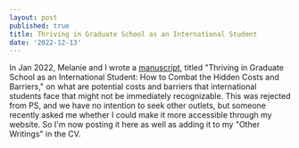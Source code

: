 ```yaml
---
layout: post
published: true
title: Thriving in Graduate School as an International Student
date: '2022-12-13'
---
```


In Jan 2022, Melanie and I wrote a [manuscript](https://doi.org/10.33774/apsa-2022-0wqgv), titled "Thriving in Graduate School as an International Student: How to Combat the Hidden Costs and Barriers," on what are potential costs and barriers that international students face that might not be immediately recognizable. This was rejected from PS, and we have no intention to seek other outlets, but someone recently asked me whether I could make it more accessible through my website. So I'm now posting it here as well as adding it to my "Other Writings" in the CV.
